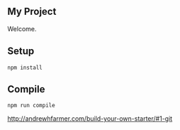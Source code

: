 My Project
---
 
Welcome.
 
 
 
Setup
---
 
```
npm install
```
 
 
 
Compile
---
 
```
npm run compile
```

http://andrewhfarmer.com/build-your-own-starter/#1-git